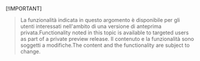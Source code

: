  [!IMPORTANT]
> <span data-ttu-id="552ff-101">La funzionalità indicata in questo argomento è disponibile per gli utenti interessati nell'ambito di una versione di anteprima privata.</span><span class="sxs-lookup"><span data-stu-id="552ff-101">Functionality noted in this topic is available to targeted users as part of a private preview release.</span></span> <span data-ttu-id="552ff-102">Il contenuto e la funzionalità sono soggetti a modifiche.</span><span class="sxs-lookup"><span data-stu-id="552ff-102">The content and the functionality are subject to change.</span></span> 
